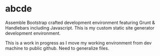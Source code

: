 abcde
=====

Assemble Bootstrap crafted development environment featuring Grunt &amp; Handlebars including Javascript. This is my custom static site generator development environment.

This is a work in progress as I move my working environment from dev machine to public github. Need to generalize files.
